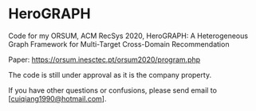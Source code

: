 # HeroGRAPH
Code for my ORSUM, ACM RecSys 2020, HeroGRAPH: A Heterogeneous Graph Framework for Multi-Target Cross-Domain Recommendation

Paper: https://orsum.inesctec.pt/orsum2020/program.php

The code is still under approval as it is the company property. 

If you have other questions or confusions, please send email to [cuiqiang1990@hotmail.com].
